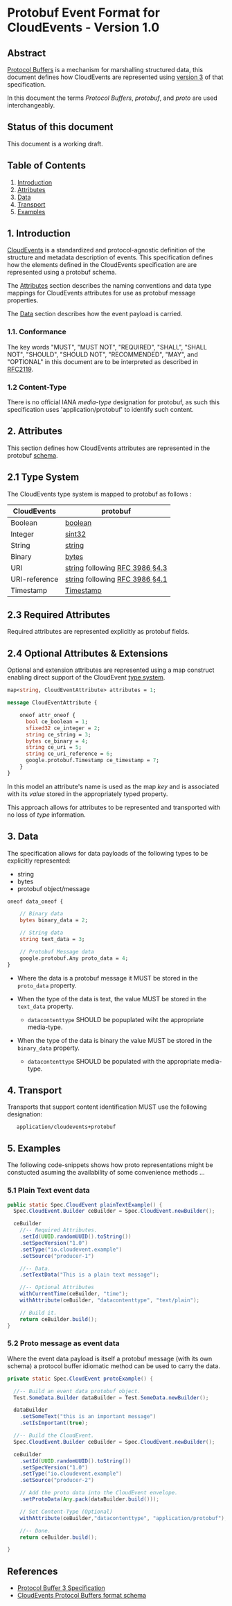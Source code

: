 # Protobuf Event Format for CloudEvents - Version 1.0

## Abstract

[Protocol Buffers][proto-home] is a mechanism for marshalling structured data,
this document defines how CloudEvents are represented using [version 3][proto-3]
of that specification.

In this document the terms *Protocol Buffers*, *protobuf*, and *proto* are used
interchangeably.

## Status of this document

This document is a working draft.

## Table of Contents

1. [Introduction](#1-introduction)
2. [Attributes](#2-attributes)
3. [Data](#3-data)
4. [Transport](#4-transport)
5. [Examples](#5-examples)

## 1. Introduction

[CloudEvents][ce] is a standardized and protocol-agnostic definition of the
structure and metadata description of events. This specification defines how the
elements defined in the CloudEvents specification are are represented using
a protobuf schema.

The [Attributes](#2-attributes) section describes the naming conventions and
data type mappings for CloudEvents attributes for use as protobuf message
properties.

The [Data](#3-data) section describes how the event payload is carried.

### 1.1. Conformance

The key words "MUST", "MUST NOT", "REQUIRED", "SHALL", "SHALL NOT", "SHOULD",
"SHOULD NOT", "RECOMMENDED", "MAY", and "OPTIONAL" in this document are to be
interpreted as described in [RFC2119][rfc2119].

### 1.2 Content-Type

There is no official IANA *media-type* designation for protobuf, as such this
specification uses 'application/protobuf' to identify such content.

## 2. Attributes

This section defines how CloudEvents attributes are represented in the protobuf
[schema][proto-schema].

## 2.1 Type System

The CloudEvents type system is mapped to protobuf as follows :

| CloudEvents   | protobuf |
| ------------- | ---------------------------------------------------------------------- |
| Boolean       | [boolean][proto-scalars] |
| Integer       | [sint32][proto-scalars] |
| String        | [string][proto-scalars] |
| Binary        | [bytes][proto-scalars] |
| URI           | [string][proto-scalars] following [RFC 3986 §4.3][rfc3986-section43]|
| URI-reference | [string][proto-scalars] following [RFC 3986 §4.1][rfc3986-section41] |
| Timestamp     | [Timestamp][proto-timestamp]  |

## 2.3 Required Attributes

Required attributes are represented explicitly as protobuf fields.

## 2.4 Optional Attributes & Extensions

Optional and extension attributes are represented using a map construct enabling
direct support of the CloudEvent [type system][ce-types].

```proto
map<string, CloudEventAttribute> attributes = 1;

message CloudEventAttribute {

    oneof attr_oneof {
      bool ce_boolean = 1;
      sfixed32 ce_integer = 2;
      string ce_string = 3;
      bytes ce_binary = 4;
      string ce_uri = 5;
      string ce_uri_reference = 6;
      google.protobuf.Timestamp ce_timestamp = 7;
    }
}
```

In this model an attribute's name is used as the map *key* and is
associated with its *value* stored in the appropriately typed property.

This approach allows for attributes to be represented and transported
with no loss of *type* information.

## 3. Data

The specification allows for data payloads of the following types to be explicitly represented:

* string
* bytes
* protobuf object/message

```proto
oneof data_oneof {

    // Binary data
    bytes binary_data = 2;

    // String data
    string text_data = 3;

    // Protobuf Message data
    google.protobuf.Any proto_data = 4;
}
```

* Where the data is a protobuf message it MUST be stored in the `proto_data` property.

* When the type of the data is text, the value MUST be stored in the `text_data` property.
  * `datacontenttype` SHOULD be popuplated wiht the appropriate media-type.

* When the type of the data is binary the value MUST be stored in the `binary_data` property.
  * `datacontenttype` SHOULD be populated with the appropriate media-type.



## 4. Transport

Transports that support content identification MUST use the following designation:

```text
   application/cloudevents+protobuf
```

## 5. Examples

The following code-snippets shows how proto representations might be constucted asuming the availability of some convenience methods ...

### 5.1 Plain Text event data

```java
public static Spec.CloudEvent plainTextExample() {
  Spec.CloudEvent.Builder ceBuilder = Spec.CloudEvent.newBuilder();

  ceBuilder
    //-- Required Attributes.
    .setId(UUID.randomUUID().toString())
    .setSpecVersion("1.0")
    .setType("io.cloudevent.example")
    .setSource("producer-1")

    //-- Data.
    .setTextData("This is a plain text message");

    //-- Optional Attributes
    withCurrentTime(ceBuilder, "time");
    withAttribute(ceBuilder, "datacontenttype", "text/plain");

    // Build it.
    return ceBuilder.build();
}

```

### 5.2 Proto message as event data

Where the event data payload is itself a protobuf message (with its own schema)
a protocol buffer idiomatic method can be used to carry the data.

```java
private static Spec.CloudEvent protoExample() {

  //-- Build an event data protobuf object.
  Test.SomeData.Builder dataBuilder = Test.SomeData.newBuilder();

  dataBuilder
    .setSomeText("this is an important message")
    .setIsImportant(true);

  //-- Build the CloudEvent.
  Spec.CloudEvent.Builder ceBuilder = Spec.CloudEvent.newBuilder();

  ceBuilder
    .setId(UUID.randomUUID().toString())
    .setSpecVersion("1.0")
    .setType("io.cloudevent.example")
    .setSource("producer-2")

    // Add the proto data into the CloudEvent envelope.
    .setProtoData(Any.pack(dataBuilder.build()));

    // Set Content-Type (Optional)
    withAttribute(ceBuilder,"datacontenttype", "application/protobuf");

    //-- Done.
    return ceBuilder.build();

}
```

## References

* [Protocol Buffer 3 Specification][proto-3]
* [CloudEvents Protocol Buffers format schema][proto-schema]

[Proto-3]: https://developers.google.com/protocol-buffers/docs/reference/proto3-spec
[proto-home]: https://developers.google.com/protocol-buffers
[proto-scalars]: https://developers.google.com/protocol-buffers/docs/proto3#scalar
[proto-wellknown]: https://developers.google.com/protocol-buffers/docs/reference/google.protobuf
[proto-timestamp]: https://developers.google.com/protocol-buffers/docs/reference/google.protobuf#google.protobuf.Timestamp
[proto-schema]: ./spec.proto
[json-format]: ./json-format.md
[ce]: ./spec.md
[ce-types]: ./spec.md#type-system
[rfc2119]: https://tools.ietf.org/html/rfc2119
[rfc3986-section41]: https://tools.ietf.org/html/rfc3986#section-4.1
[rfc3986-section43]: https://tools.ietf.org/html/rfc3986#section-4.3
[rfc3339]: https://tools.ietf.org/html/rfc3339
